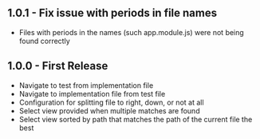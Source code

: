 ## 1.0.1 - Fix issue with periods in file names
* Files with periods in the names (such app.module.js) were not being found correctly

## 1.0.0 - First Release
* Navigate to test from implementation file
* Navigate to implementation file from test file
* Configuration for splitting file to right, down, or not at all
* Select view provided when multiple matches are found
* Select view sorted by path that matches the path of the current file the best
